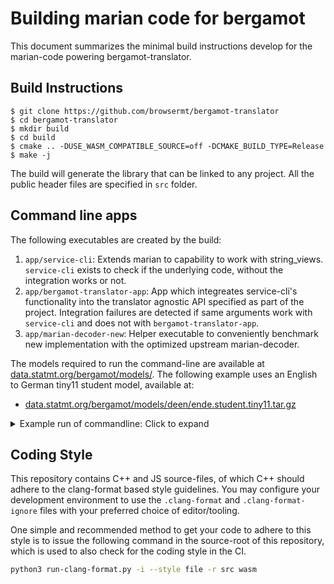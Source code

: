 # Building marian code for bergamot

This document summarizes the minimal build instructions develop for the
marian-code powering bergamot-translator.

## Build Instructions

```
$ git clone https://github.com/browsermt/bergamot-translator
$ cd bergamot-translator
$ mkdir build
$ cd build
$ cmake .. -DUSE_WASM_COMPATIBLE_SOURCE=off -DCMAKE_BUILD_TYPE=Release
$ make -j
```


The build will generate the library that can be linked to any project. All the
public header files are specified in `src` folder.

## Command line apps

The following executables are created by the build:

1. `app/service-cli`: Extends marian to capability to work with string_views.
   `service-cli` exists to check if the underlying code, without the
   integration works or not.
2. `app/bergamot-translator-app`: App which integreates service-cli's
   functionality into the translator agnostic API specified as part of the
   project. Integration failures are detected if same arguments work with
   `service-cli` and does not with `bergamot-translator-app`.
3. `app/marian-decoder-new`: Helper executable to conveniently benchmark new
   implementation with the optimized upstream marian-decoder.

The models required to run the command-line are available at
[data.statmt.org/bergamot/models/](http://data.statmt.org/bergamot/models/).
The following example uses an English to German tiny11 student model, available
at:

* [data.statmt.org/bergamot/models/deen/ende.student.tiny11.tar.gz](http://data.statmt.org/bergamot/models/deen/ende.student.tiny11.tar.gz)

<details>
<summary> Example run of commandline: Click to expand </summary>
<p>

```bash
MODEL_DIR=... # path to where the model-files are.
ARGS=(
    -m $MODEL_DIR/model.intgemm.alphas.bin # Path to model file.
    --vocabs 
        $MODEL_DIR/vocab.deen.spm # source-vocabulary
        $MODEL_DIR/vocab.deen.spm # target-vocabulary

    # The following increases speed through one-best-decoding, shortlist and quantization.
    --beam-size 1 --skip-cost --shortlist $MODEL_DIR/lex.s2t.gz 50 50 --int8shiftAlphaAll 

    # Number of CPU threads (workers to launch). Parallelizes over cores and improves speed.
    # A value of 0 allows a path with no worker thread-launches and a single-thread.
    --cpu-threads 4

    # Maximum size of a sentence allowed. If a sentence is above this length,
    # it's broken into pieces of less than or equal to this size.
    --max-length-break 1024  

    # Maximum number of tokens that can be fit in a batch. The optimal value 
    # for the parameter is dependant on hardware and can be obtained by running
    # with variations and benchmarking.
    --mini-batch-words 1024 

    # Three modes are supported
    #   - sentence: One sentence per line
    #   - paragraph: One paragraph per line.
    #   - wrapped_text: Paragraphs are separated by empty line.
    --ssplit-mode paragraph 
)

./app/service-cli "${ARGS[@]}" < path-to-input-file
./app/bergamot-translator-app "${ARGS[@]}" < path-to-input-file

```
</p>

</summary>
</details>

## Coding Style

This repository contains C++ and JS source-files, of which C++ should adhere to
the clang-format based style guidelines. You may configure your development
environment to use the `.clang-format` and `.clang-format-ignore` files with
your preferred choice of editor/tooling.

One simple and recommended method to get your code to adhere to this style is
to issue the following command in the source-root of this repository, which is
used to also check for the coding style in the CI.

```bash
python3 run-clang-format.py -i --style file -r src wasm
```

